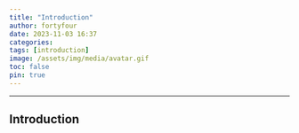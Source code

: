 ```yaml
---
title: "Introduction"
author: fortyfour
date: 2023-11-03 16:37
categories:
tags: [introduction]
image: /assets/img/media/avatar.gif
toc: false
pin: true
---
```


---
## Introduction